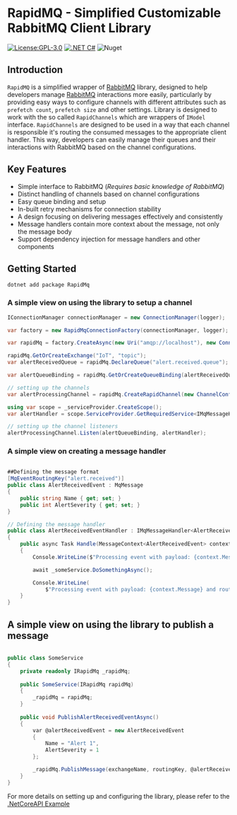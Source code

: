 ﻿# RapidMQ - Simplified Customizable RabbitMQ Client Library

[![License:GPL-3.0](https://img.shields.io/badge/License-GPL3.0-yellow.svg)](https://opensource.org/licenses/MIT)
[![.NET C#](https://img.shields.io/badge/.NET-C%23-blue)](https://docs.microsoft.com/en-us/dotnet/csharp/)
![Nuget](https://img.shields.io/nuget/v/RapidMq?label=NuGet%20Component%20Library)

## Introduction

`RapidMQ` is a simplified wrapper of [RabbitMQ](https://github.com/rabbitmq/rabbitmq-dotnet-client) library, designed to help developers manage [RabbitMQ](https://github.com/rabbitmq/rabbitmq-dotnet-client) interactions more easily, particularly by providing easy ways to configure channels with different attributes such as `prefetch count`, `prefetch size` and other settings. 
Library is designed to work with the so called `RapidChannels` which are wrappers of `IModel` interface. 
`RapidChannels` are designed to be used in a way that each channel is responsible it's routing the consumed messages to the appropriate client handler.
This way, developers can easily manage their queues and their interactions with RabbitMQ based on the channel configurations.

## Key Features
- Simple interface to RabbitMQ (_Requires basic knowledge of RabbitMQ_)
- Distinct handling of channels based on channel configurations
- Easy queue binding and setup
- In-built retry mechanisms for connection stability
- A design focusing on delivering messages effectively and consistently
- Message handlers contain more context about the message, not only the message body
- Support dependency injection for message handlers and other components

## Getting Started
```shell 
dotnet add package RapidMq
```

### A simple view on using the library to setup a channel
```csharp 
IConnectionManager connectionManager = new ConnectionManager(logger);

var factory = new RapidMqConnectionFactory(connectionManager, logger);

var rapidMq = factory.CreateAsync(new Uri("amqp://localhost"), new ConnectionManagerSettings(...));

rapidMq.GetOrCreateExchange("IoT", "topic");
var alertReceivedQueue = rapidMq.DeclareQueue("alert.received.queue");

var alertQueueBinding = rapidMq.GetOrCreateQueueBinding(alertReceivedQueue, iotExchange, "alert.received");

// setting up the channels
var alertProcessingChannel = rapidMq.CreateRapidChannel(new ChannelConfig("alertProcessingChannel", 300));

using var scope = _serviceProvider.CreateScope();
var alertHandler = scope.ServiceProvider.GetRequiredService<IMqMessageHandler<AlertReceivedEvent>>();

// setting up the channel listeners
alertProcessingChannel.Listen(alertQueueBinding, alertHandler);

```

### A simple view on creating a message handler
```csharp

##Defining the message format
[MqEventRoutingKey("alert.received")]
public class AlertReceivedEvent : MqMessage
{
    public string Name { get; set; }
    public int AlertSeverity { get; set; }
}

// Defining the message handler
public class AlertReceivedEventHandler : IMqMessageHandler<AlertReceivedEvent>
{
    public async Task Handle(MessageContext<AlertReceivedEvent> context)
    {
        Console.WriteLine($"Processing event with payload: {context.Message}");

        await _someService.DoSomethingAsync();

        Console.WriteLine(
            $"Processing event with payload: {context.Message} and routingKey: {context.RoutingKey} completed");
    }
}

```

## A simple view on using the library to publish a message
```csharp

public class SomeService 
{
    private readonly IRapidMq _rapidMq;
    
    public SomeService(IRapidMq rapidMq)
    {
        _rapidMq = rapidMq;
    }
    
    public void PublishAlertReceivedEventAsync()
    {
        var @alertReceivedEvent = new AlertReceivedEvent
        {
            Name = "Alert 1",
            AlertSeverity = 1
        };

        _rapidMq.PublishMessage(exchangeName, routingKey, @alertReceivedEvent);
    }
}

```

For more details on setting up and configuring the library, please refer to the [.NetCoreAPI Example](https://github.com/fisnik97/RapidMQ/tree/main/RapidMQ/WebClient)